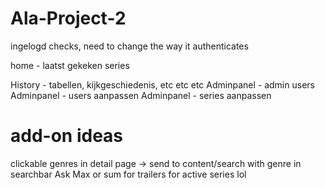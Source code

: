 # Ala-Project-2
ingelogd checks, need to change the way it authenticates
<!-- details - styling -->
<!-- details - afleveringen -->
<!-- details - seizoenen -->
home - laatst gekeken series
<!-- registreren - abonnement type-> woorden -->
<!-- profiel - genre aanpassen -->
<!-- profiel - abonnement aanpassen -->
<!-- profiel - username, wachtwoord, email aanpassen -->
<!-- profiel - logout -->
History - tabellen, kijkgeschiedenis, etc etc etc
Adminpanel - admin users
Adminpanel - users aanpassen
Adminpanel - series aanpassen

# add-on ideas
clickable genres in detail page -> send to content/search with genre in searchbar
Ask Max or sum for trailers for active series lol

